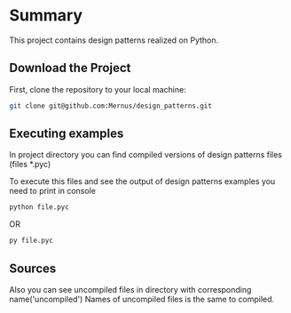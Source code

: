 # Summary
This project contains design patterns realized on Python.

## Download the Project

First, clone the repository to your local machine:

```bash
git clone git@github.com:Mernus/design_patterns.git
```

## Executing examples

In project directory you can find compiled versions of design patterns files
(files *.pyc)

To execute this files and see the output of design patterns examples you need to print in console

```bash
python file.pyc
```
OR
```bash 
py file.pyc
```

## Sources

Also you can see uncompiled files in directory with corresponding name('uncompiled')
Names of uncompiled files is the same to compiled.